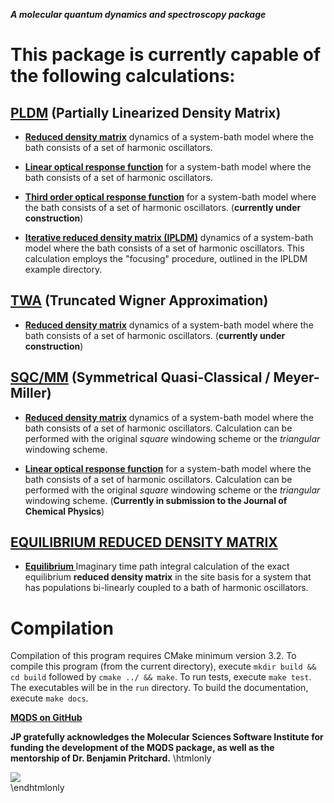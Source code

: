 __*A molecular quantum dynamics and spectroscopy package*__

# This package is currently capable of the following calculations:

<a href="pldm_info.html"><b>PLDM</b></a> (Partially Linearized Density Matrix)
---
* <a href="calculate__pldm__redmat_8f90.html"><b> Reduced density matrix</b></a> dynamics of a system-bath model where the bath consists of a set of harmonic 
 oscillators.
 
* <a href="calculate__pldm__absorption_8f90.html"><b> Linear optical response function</b></a> for a system-bath model where the bath consists 
of a set of harmonic oscillators.

* <a href="calculate__pldm__nonlinear_8f90.html"><b> Third order optical response function</b></a> for a system-bath model where the bath consists 
of a set of harmonic oscillators. (__currently under construction__)

* <a href="calculate__ipldm__redmat_8f90.html"><b> Iterative reduced density matrix (IPLDM)</b></a> dynamics of a system-bath model where the bath consists of a set of harmonic 
 oscillators. This calculation employs the "focusing" procedure, outlined in the IPLDM example directory.

<a href="twa_info.html"><b>TWA</b></a> (Truncated Wigner Approximation)
---

* <a href="calculate__twa__redmat_8f90.html"><b> Reduced density matrix</b></a> dynamics
of a system-bath model where the bath consists of a set of harmonic oscillators.
(__currently under construction__)

<a href="sqc_info.html"><b>SQC/MM</b></a> (Symmetrical Quasi-Classical / Meyer-Miller)
---
* <a href="calculate__sqc__redmat_8f90.html"><b> Reduced density matrix</b></a> dynamics of a system-bath model where the bath 
consists of a set of harmonic oscillators. Calculation
can be performed with the original *square* windowing scheme or the *triangular* windowing scheme.

* <a href="calculate__sqc__absorption_8f90.html"><b> Linear optical response function</b></a> for a system-bath 
model where the bath consists of a set of harmonic oscillators. Calculation can be performed with the original *square*
windowing scheme or the *triangular* windowing scheme.
(__Currently in submission to the Journal of Chemical Physics__)


<a href="equilibrium_info.html"><b>EQUILIBRIUM REDUCED DENSITY MATRIX</b></a>
---
* <a href="calculate__equilibrium__site_8f90.html"><b> Equilibrium </b></a> Imaginary time path integral calculation of the exact equilibrium 
__reduced density matrix__ in the site basis for a system that has populations bi-linearly
coupled to a bath of harmonic oscillators.

# Compilation

Compilation of this program requires CMake minimum version 3.2. 
To compile this program (from the current directory), execute `mkdir build && cd build` 
followed by `cmake ../ && make`. To run tests, execute `make test`. The executables 
will be in the `run` directory. To build the documentation, execute `make docs`.

<a href="https://github.com/jprov410/mqds"><b>MQDS on GitHub</b></a>


__JP gratefully acknowledges the Molecular Sciences Software Institute for funding the development of the MQDS package,
 as well as the mentorship of Dr. Benjamin Pritchard.__
\htmlonly 
<div><a href="http://www.molssi.org"><img src="MolSSI-Logo-2.jpg"/></a></div> 
\endhtmlonly

